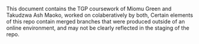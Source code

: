 This document contains the TGP coursework of Miomu Green and Takudzwa Ash Maoko, worked on colaberatively by both, Certain elements of this repo contain merged branches that were produced outside of an online environment, and may not be clearly reflected in the staging of the repo.
